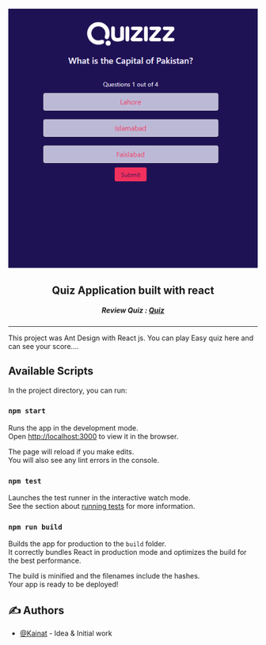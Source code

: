 


<div align="center">
  
  ![](src/images/11.png)
  
  ## Quiz Application built with react
  
  ##### Review Quiz : [Quiz](quizapp.kk2111436.now.sh)
  
  </div>
  
  ---
  
This project was Ant Design with React js. You can play Easy quiz here and can see your score....


## Available Scripts

In the project directory, you can run:

### `npm start`

Runs the app in the development mode.<br />
Open [http://localhost:3000](http://localhost:3000) to view it in the browser.

The page will reload if you make edits.<br />
You will also see any lint errors in the console.

### `npm test`

Launches the test runner in the interactive watch mode.<br />
See the section about [running tests](https://facebook.github.io/create-react-app/docs/running-tests) for more information.

### `npm run build`

Builds the app for production to the `build` folder.<br />
It correctly bundles React in production mode and optimizes the build for the best performance.

The build is minified and the filenames include the hashes.<br />
Your app is ready to be deployed!

## ✍️ Authors <a name = "authors"></a>
- [@Kainat](https://github.com/kainatn) - Idea & Initial work
